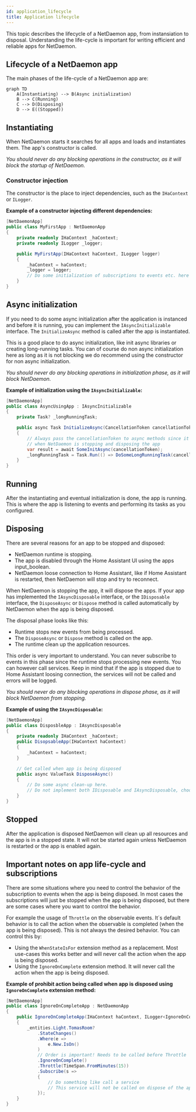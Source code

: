 ```yaml
---
id: application_lifecycle
title: Application lifecycle
---
```


This topic describes the lifecycle of a NetDaemon app, from instansiation to disposal. Understanding the life-cycle is
important for writing efficient and reliable apps for NetDaemon.

## Lifecycle of a NetDaemon app

The main phases of the life-cycle of a NetDaemon app are:
```mermaid
graph TD 
    A(Instantiating) --> B(Async initialization)
    B --> C(Running)
    C --> D(Disposing)
    D --> E((Stopped))
``` 

## Instantiating

When NetDaemon starts it searches for all apps and loads and instantiates them. The app's constructor is called.

_You should never do any blocking operations in the constructor, as it will block the startup of NetDaemon._

### Constructor injection

The constructor is the place to inject dependencies, such as the `IHaContext` or `ILogger`.

__Example of a constructor injecting different dependencies:__
```csharp
[NetDaemonApp]
public class MyFirstApp : NetDaemonApp
{
    private readonly IHaContext _haContext;
    private readonly ILogger _logger;

    public MyFirstApp(IHaContext haContext, ILogger logger)
    {
        _haContext = haContext;
        _logger = logger;
        // Do some initialization of subscriptions to events etc. here
    }
}
```

## Async initialization

If you need to do some async initialization after the application is instanced and before it is running,
you can implement the `IAsyncInitializable` interface. The `InitializeAsync` method is called after
the app is instantiated.

This is a good place to do async initialization, like init async libraries or creating long-running tasks.
You can of course do non async initialization here as long as it is not blocking we do recommend using
the constructor for non async initialization.

_You should never do any blocking operations in initialization phase, as it will block NetDaemon._


__Example of initialization using the `IAsyncInitializable`:__
```csharp
[NetDaemonApp]
public class AsyncUsingApp : IAsyncInitializable
{
    private Task? _longRunningTask; 

    public async Task InitializeAsync(CancellationToken cancellationToken)
    {
        // Always pass the cancellationToken to async methods since it will be cancelled
        // when NetDaemon is stopping and disposing the app
        var result = await SomeInitAsync(cancellationToken);
        _longRunningTask = Task.Run(() => DoSomeLongRunningTask(cancellationToken));
    }
}
```

## Running

After the instantiating and eventual initialization is done, the app is running. This is where the app is listening
to events and performing its tasks as you configured.

## Disposing

There are several reasons for an app to be stopped and disposed:
- NetDaemon runtime is stopping.
- The app is disabled through the Home Assistant UI using the apps input_boolean.
- NetDaemon loose connection to Home Assistant, like if Home Assistant is restarted, then NetDaemon will stop and try to reconnect.

When NetDaemon is stopping the app, it will dispose the apps. If your app has implemented the `IAsyncDisposable` interface, 
or the `IDisposable` interface, the `DisposeAsync` or `Dispose` method is called automatically by NetDaemon when the
app is being disposed.

The disposal phase looks like this:
- Runtime stops new events from being processed.
- The `DisposeAsync` or `Dispose` method is called on the app.
- The runtime clean up the application resources.

This order is very important to understand. You can never subscribe to events in this phase since the runtime stops
processing new events. You can however call services. Keep in mind that if the app is stopped due to Home Assistant
loosing connection, the services will not be called and errors will be logged.

_You should never do any blocking operations in dispose phase, as it will block NetDaemon from stopping._

__Example of using the `IAsyncDisposable`:__
```csharp
[NetDaemonApp]
public class DisposbleApp : IAsyncDisposable
{
    private readonly IHaContext _haContext;
    public DisopsableApp(IHaContext haContext)
    {
        _haContext = haContext;
    }

    // Get called when app is being disposed
    public async ValueTask DisposeAsync()
    {
        // Do some async clean-up here. 
        // Do not implement both IDisposable and IAsyncDisposable, choose one of the two depend on your needs 
    }
}
```
## Stopped

After the application is disposed NetDaemon will clean up all resources and the app is in a stopped state. It will not be started again
unless NetDaemon is restarted or the app is enabled again.

## Important notes on app life-cycle and subscriptions

There are some situations where you need to control the behavior of the subscription to events when the app is being disposed.
In most cases the subscriptions will just be stopped when the app is being disposed, but there are some cases where you want
to control the behavior.

For example the usage of `Throttle` on the observable events. It´s default behavior is to call the action when the observable
is completed (when the app is being disposed). This is not always the desired behavior. You can control this by:
- Using the `WhenStateIsFor` extension method as a replacement. Most use-cases this works better and will never call the action
when the app is being disposed.
- Using the `IgnoreOnComplete` extension method. It will never call the action when the app is being disposed.

__Example of prohibit action being called when app is disposed using `IgnoreOnComplete` extension method:__
```csharp
[NetDaemonApp]
public class IgnoreOnCompleteApp : NetDaemonApp
{
    public IgnoreOnCompleteApp(IHaContext haContext, ILogger<IgnoreOnCompleteApp> logger)
    {
        _entities.Light.TomasRoom?
            .StateChanges()
            .Where(e =>
                e.New.IsOn()
            )
            // Order is important! Needs to be called before Throttle
            .IgnoreOnComplete()
            .Throttle(TimeSpan.FromMinutes(15))
            .Subscribe(s =>
            {
                // Do something like call a service
                // This service will not be called on dispose of the app
            });
    }
}
```
